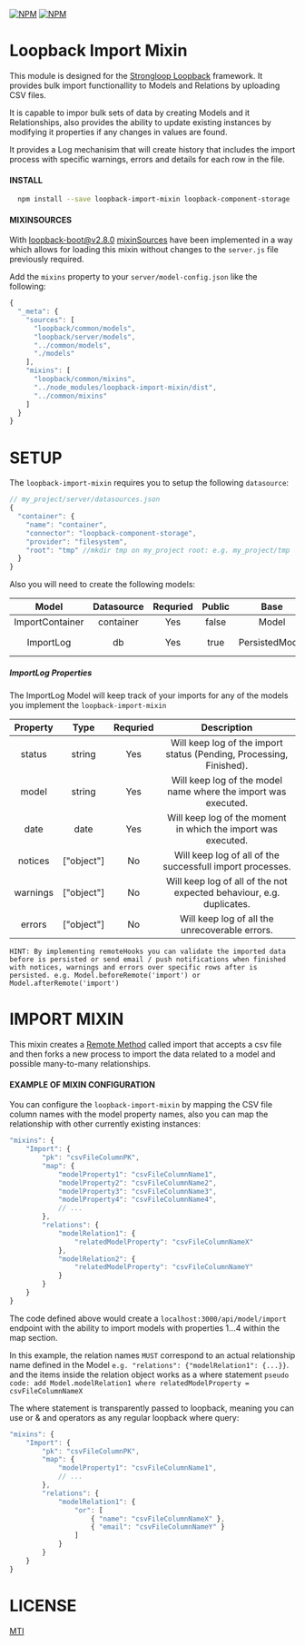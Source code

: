 [![NPM](https://nodei.co/npm/loopback-import-mixin.png?stars&downloads)](https://nodei.co/npm/loopback-import-mixin/) [![NPM](https://nodei.co/npm-dl/loopback-import-mixin.png)](https://nodei.co/npm/loopback-import-mixin/)

Loopback Import Mixin
=============
This module is designed for the [Strongloop Loopback](https://github.com/strongloop/loopback) framework.  It provides bulk import functionallity to Models and Relations by uploading CSV files.

It is capable to impor bulk sets of data by creating Models and it Relationships, also provides the ability to update existing instances by modifying it properties if any changes in values are found.

It provides a Log mechanisim that will create history that includes the import process with specific warnings, errors and details for each row in the file.

#### INSTALL

```bash
  npm install --save loopback-import-mixin loopback-component-storage
```
#### MIXINSOURCES

With [loopback-boot@v2.8.0](https://github.com/strongloop/loopback-boot/)  [mixinSources](https://github.com/strongloop/loopback-boot/pull/131) have been implemented in a way which allows for loading this mixin without changes to the `server.js` file previously required.

Add the `mixins` property to your `server/model-config.json` like the following:

```js
{
  "_meta": {
    "sources": [
      "loopback/common/models",
      "loopback/server/models",
      "../common/models",
      "./models"
    ],
    "mixins": [
      "loopback/common/mixins",
      "../node_modules/loopback-import-mixin/dist",
      "../common/mixins"
    ]
  }
}
```
SETUP
========
The `loopback-import-mixin` requires you to setup the following `datasource`:
```js
// my_project/server/datasources.json
{
  "container": {
    "name": "container",
    "connector": "loopback-component-storage",
    "provider": "filesystem",
    "root": "tmp" //mkdir tmp on my_project root: e.g. my_project/tmp
  }
}
```
Also you will need to create the following models:

| Model           | Datasource  | Requried      | Public    | Base            | Properties
|:---------------:|:-----------:|:-------------:|:---------:|:---------------:|:-----------
| ImportContainer | container   | Yes           | false     | Model           |    N/A
| ImportLog       | db          | Yes           | true      | PersistedModel  |   SEE BELOW

##### ImportLog Properties
The ImportLog Model will keep track of your imports for any of the models you implement the `loopback-import-mixin`

| Property        | Type        | Requried      | Description
|:---------------:|:-----------:|:-------------:|:--------------:
| status          | string      | Yes           | Will keep log of the import status (Pending, Processing, Finished).
| model           | string      | Yes           | Will keep log of the model name where the import was executed.
| date            | date        | Yes           | Will keep log of the moment in which the import was executed.
| notices         | ["object"]  | No            | Will keep log of all of the successfull import processes.
| warnings        | ["object"]  | No            | Will keep log of all of the not expected behaviour, e.g. duplicates.
| errors          | ["object"]  | No            | Will keep log of all the unrecoverable errors.

`HINT: By implementing remoteHooks you can validate the imported data before is persisted or send email / push notifications when finished with notices, warnings and errors over specific rows after is persisted. e.g. Model.beforeRemote('import') or Model.afterRemote('import')`

IMPORT MIXIN
========

This mixin creates a [Remote Method](https://docs.strongloop.com/display/APIC/Remote+methods) called import that accepts a csv file and then forks a new process to import the data related to a model and possible many-to-many relationships.

#### EXAMPLE OF MIXIN CONFIGURATION

You can configure the `loopback-import-mixin` by mapping the CSV file column names with the model property names, also you can map the relationship with other currently existing instances:


```js
"mixins": {
    "Import": {
        "pk": "csvFileColumnPK",
        "map": {
            "modelProperty1": "csvFileColumnName1",
            "modelProperty2": "csvFileColumnName2",
            "modelProperty3": "csvFileColumnName3",
            "modelProperty4": "csvFileColumnName4",
            // ...
        },
        "relations": {
            "modelRelation1": {
                "relatedModelProperty": "csvFileColumnNameX"
            },
            "modelRelation2": {
                "relatedModelProperty": "csvFileColumnNameY"
            }
        }
    }
}
```

The code defined above would create a `localhost:3000/api/model/import` endpoint with the ability to import models with properties 1...4 within the map section.

In this example, the relation names `MUST` correspond to an actual relationship name defined in the Model `e.g. "relations": {"modelRelation1": {...}}`. and the items inside the relation object works as a where statement `pseudo code: add Model.modelRelation1 where relatedModelProperty = csvFileColumnNameX`

The where statement is transparently passed to loopback, meaning you can use or & and operators as any regular loopback where query:

```js
"mixins": {
    "Import": {
        "pk": "csvFileColumnPK",
        "map": {
            "modelProperty1": "csvFileColumnName1",
            // ...
        },
        "relations": {
            "modelRelation1": {
                "or": [
                    { "name": "csvFileColumnNameX" },
                    { "email": "csvFileColumnNameY" }
                ]
            }
        }
    }
}
```

LICENSE
=============
[MTI](LICENSE)